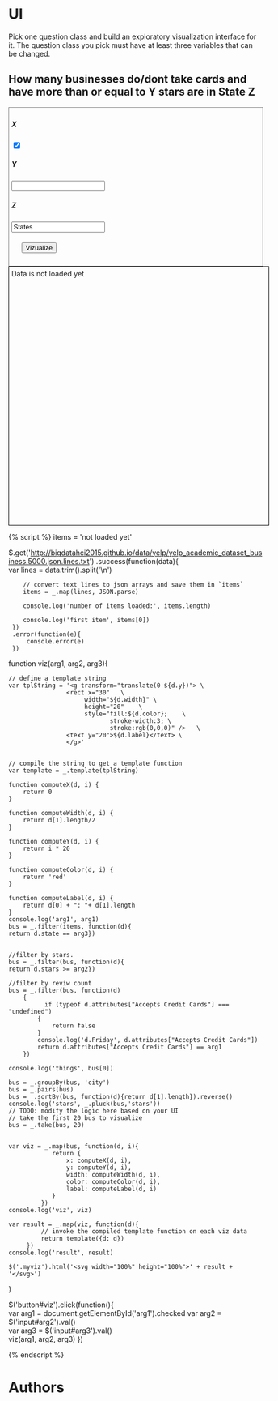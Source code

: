 # UI

Pick one question class and build an exploratory visualization interface for it.
The question class you pick must have at least three variables that can be changed.

## How many businesses do/dont take cards and have more than or equal to Y stars are in State Z
<div style="border:1px grey solid; padding:5px;">
    <div><h5>X</h5>
        <input id="arg1" type="checkbox" checked="false">
    </div>
    <div><h5>Y</h5>
        <input id="arg2" type="number" value="Stars" max = "5"/>
    </div>
    <div><h5>Z</h5>
        <input id="arg3" type="text" value="States"/>
    </div>    
    <div style="margin:20px;">
        <button id="viz">Vizualize</button>
    </div>
</div>

<div class="myviz" style="width:100%; height:500px; border: 1px black solid; padding: 5px;">
Data is not loaded yet
</div>

{% script %}
items = 'not loaded yet'

$.get('http://bigdatahci2015.github.io/data/yelp/yelp_academic_dataset_business.5000.json.lines.txt')
    .success(function(data){        
        var lines = data.trim().split('\n')

        // convert text lines to json arrays and save them in `items`
        items = _.map(lines, JSON.parse)

        console.log('number of items loaded:', items.length)

        console.log('first item', items[0])
     })
     .error(function(e){
         console.error(e)
     })

function viz(arg1, arg2, arg3){    
    
    // define a template string
    var tplString = '<g transform="translate(0 ${d.y})"> \
                    <rect x="30"   \
                         width="${d.width}" \
                         height="20"    \
                         style="fill:${d.color};    \
                                stroke-width:3; \
                                stroke:rgb(0,0,0)" />   \
                    <text y="20">${d.label}</text> \
                    </g>'

    
    // compile the string to get a template function
    var template = _.template(tplString)

    function computeX(d, i) {
        return 0
    }

    function computeWidth(d, i) {        
        return d[1].length/2
    }

    function computeY(d, i) {
        return i * 20
    }

    function computeColor(d, i) {
        return 'red'
    }

    function computeLabel(d, i) {
        return d[0] + ": "+ d[1].length
    }
    console.log('arg1', arg1)
    bus = _.filter(items, function(d){
    return d.state == arg3})
    
    
    //filter by stars.
    bus = _.filter(bus, function(d){
    return d.stars >= arg2})
    
    //filter by reviw count
    bus = _.filter(bus, function(d)
        {    
              if (typeof d.attributes["Accepts Credit Cards"] === "undefined")
            {
                return false
            }
            console.log('d.Friday', d.attributes["Accepts Credit Cards"])
            return d.attributes["Accepts Credit Cards"] == arg1
        })
    
    console.log('things', bus[0])

    bus = _.groupBy(bus, 'city')
    bus = _.pairs(bus)
    bus = _.sortBy(bus, function(d){return d[1].length}).reverse()
    console.log('stars', _.pluck(bus,'stars'))
    // TODO: modify the logic here based on your UI
    // take the first 20 bus to visualize    
    bus = _.take(bus, 20)
    

    var viz = _.map(bus, function(d, i){                
                return {
                    x: computeX(d, i),
                    y: computeY(d, i),
                    width: computeWidth(d, i),
                    color: computeColor(d, i),
                    label: computeLabel(d, i)
                }
             })
    console.log('viz', viz)

    var result = _.map(viz, function(d){
             // invoke the compiled template function on each viz data
             return template({d: d})
         })
    console.log('result', result)

    $('.myviz').html('<svg width="100%" height="100%">' + result + '</svg>')
}

$('button#viz').click(function(){    
    var arg1 = document.getElementById('arg1').checked
    var arg2 = $('input#arg2').val()    
    var arg3 = $('input#arg3').val()    
    viz(arg1, arg2, arg3)
})  

{% endscript %}

# Authors


